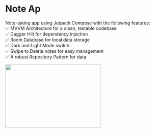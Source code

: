 # Note Ap

Note-taking app using Jetpack Compose with the following features:            
✅ MVVM Architecture for a clean, testable codebase        
✅ Dagger Hilt for dependency injection        
✅ Room Database for local data storage        
✅ Dark and Light Mode switch         
✅ Swipe to Delete notes for easy management        
✅ A robust Repository Pattern for data 

<img src="https://github.com/user-attachments/assets/f0eb377e-5e94-4ee6-bc33-0588383548ed" alt="" width="300" height="200">
